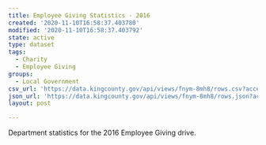```yaml
---
title: Employee Giving Statistics - 2016
created: '2020-11-10T16:58:37.403780'
modified: '2020-11-10T16:58:37.403792'
state: active
type: dataset
tags:
  - Charity
  - Employee Giving
groups:
  - Local Government
csv_url: 'https://data.kingcounty.gov/api/views/fnym-8mh8/rows.csv?accessType=DOWNLOAD'
json_url: 'https://data.kingcounty.gov/api/views/fnym-8mh8/rows.json?accessType=DOWNLOAD'
layout: post

---
```

Department statistics for the 2016 Employee Giving drive.
